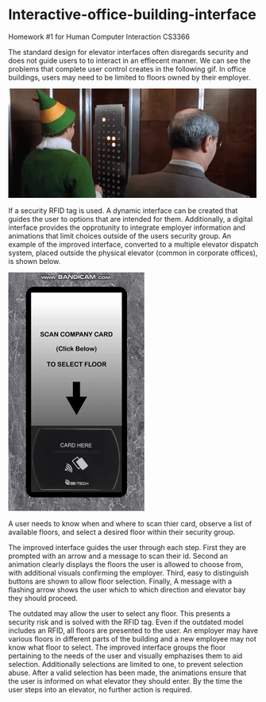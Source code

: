 # Interactive-office-building-interface
Homework #1 for Human Computer Interaction CS3366

The standard design for elevator interfaces often disregards security and does not guide users to to interact in an effiecent manner.
We can see the problems that complete user control creates in the following gif. In office buildings, users may need to be limited to floors owned by their employer.


![](bad_elevator_gif.gif)


If a security RFID tag is used. A dynamic interface can be created that guides the user to options that are intended for them. Additionally, a digital interface provides the opprotunity to integrate employer information and animations that limit choices outside of the users security group. An example of the improved interface, converted to a multiple elevator dispatch system, placed outside the physical elevator (common in corporate offices), is shown below.  


![](elevator_gif_Costanzo.gif)


A user needs to know when and where to scan thier card, observe a list of available floors, and select a desired floor within their security group.

The improved interface guides the user through each step. First they are prompted with an arrow and a message to scan their id. Second an animation clearly displays the floors the user is allowed to choose from, with additional visuals confirming the employer. Third, easy to distinguish buttons are shown to allow floor selection. Finally, A message with a flashing arrow shows the user which to which direction and elevator bay they should proceed.

The outdated may allow the user to select any floor. This presents a security risk and is solved with the RFID tag. Even if the outdated model includes an RFID, all floors are presented to the user. An employer may have various floors in different parts of the building and a new employee may not know what floor to select. The improved interface groups the floor pertaining to the needs of the user and visually emphazises them to aid selection. Additionally selections are limited to one, to prevent selection abuse. After a valid selection has been made, the animations ensure that the user is informed on what elevator they should enter. By the time the user steps into an elevator, no further action is required. 
